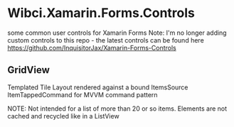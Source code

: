# Wibci.Xamarin.Forms.Controls
some common user controls for Xamarin Forms
Note: I'm no longer adding custom controls to this repo - the latest controls can be found here <https://github.com/InquisitorJax/Xamarin-Forms-Controls>

## GridView
Templated Tile Layout rendered against a bound ItemsSource
ItemTappedCommand for MVVM command pattern

NOTE: Not intended for a list of more than 20 or so items. Elements are not cached and recycled like in a ListView
